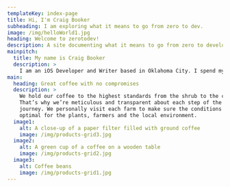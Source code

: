 ```yaml
---
templateKey: index-page
title: Hi, I'm Craig Booker
subheading: I am exploring what it means to go from zero to dev.
image: /img/helloWorld1.jpg
heading: Welcome to zerotodev!
description: A site documenting what it means to go from zero to developer.
mainpitch:
  title: My name is Craig Booker
  description: >
    I am an iOS Developer and Writer based in Oklahoma City. I spend my time trying to make great products and write about topics which interest me. I spent 4.5 years of my early career working as a web developer before we refered to html, css, javascript as web development. I spent 3.5 years working for Apple retail. A love for Apps turned me towards making them and writing about the process. I have spent several years trying to make an impact through creating great software.
main:
  heading: Great coffee with no compromises
  description: >
    We hold our coffee to the highest standards from the shrub to the cup.
    That’s why we’re meticulous and transparent about each step of the coffee’s
    journey. We personally visit each farm to make sure the conditions are
    optimal for the plants, farmers and the local environment.
  image1:
    alt: A close-up of a paper filter filled with ground coffee
    image: /img/products-grid3.jpg
  image2:
    alt: A green cup of a coffee on a wooden table
    image: /img/products-grid2.jpg
  image3:
    alt: Coffee beans
    image: /img/products-grid1.jpg
---
```

